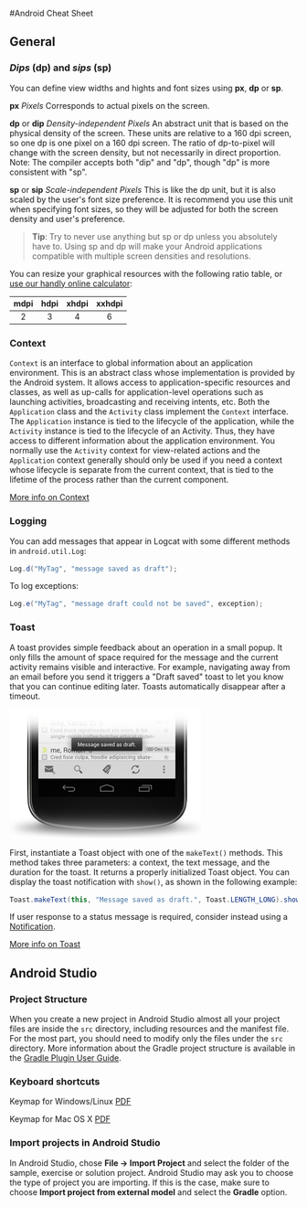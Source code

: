 #Android Cheat Sheet

## General

### _Dips_ (dp) and _sips_ (sp)
You can define view widths and hights and font sizes using **px**, **dp** or **sp**.

**px**
_Pixels_ Corresponds to actual pixels on the screen.

**dp** or **dip**
_Density-independent Pixels_ An abstract unit that is based on the physical density of the screen. These units are relative to a 160 dpi screen, so one dp is one pixel on a 160 dpi screen. The ratio of dp-to-pixel will change with the screen density, but not necessarily in direct proportion. Note: The compiler accepts both "dip" and "dp", though "dp" is more consistent with "sp".

**sp** or **sip**
_Scale-independent Pixels_ This is like the dp unit, but it is also scaled by the user's font size preference. It is recommend you use this unit when specifying font sizes, so they will be adjusted for both the screen density and user's preference.

> **Tip**: Try to never use anything but sp or dp unless you absolutely have to. Using sp and dp will make your Android applications compatible with multiple screen densities and resolutions.

You can resize your graphical resources with the following ratio table, or [use our handly online calculator](https://pixplicity.com/dp-px-converter/):

| mdpi | hdpi | xhdpi | xxhdpi |
| :--: | :--: | :---: | :----: |
| 2    | 3    | 4     | 6      |

### Context
`Context` is an interface to global information about an application environment. This is an abstract class whose implementation is provided by the Android system. It allows access to application-specific resources and classes, as well as up-calls for application-level operations such as launching activities, broadcasting and receiving intents, etc. Both the `Application` class and the `Activity` class implement the `Context` interface. The `Application` instance is tied to the lifecycle of the application, while the `Activity` instance is tied to the lifecycle of an Activity. Thus, they have access to different information about the application environment. You normally use the `Activity` context for view-related actions and the `Application` context generally should only be used if you need a context whose lifecycle is separate from the current context, that is tied to the lifetime of the process rather than the current component.

[More info on Context](http://developer.android.com/reference/android/content/Context.html)

### Logging

You can add messages that appear in Logcat with some different methods in `android.util.Log`:

```java
Log.d("MyTag", "message saved as draft");
```

To log exceptions:

```java
Log.e("MyTag", "message draft could not be saved", exception);
```

### Toast
A toast provides simple feedback about an operation in a small popup. It only fills the amount of space required for the message and the current activity remains visible and interactive. For example, navigating away from an email before you send it triggers a "Draft saved" toast to let you know that you can continue editing later. Toasts automatically disappear after a timeout.

![Toast](img/toast.png)

First, instantiate a Toast object with one of the `makeText()` methods. This method takes three parameters: a context, the text message, and the duration for the toast. It returns a properly initialized Toast object. You can display the toast notification with `show()`, as shown in the following example:

```java
Toast.makeText(this, "Message saved as draft.", Toast.LENGTH_LONG).show();
```

If user response to a status message is required, consider instead using a [Notification]().

[More info on Toast](http://developer.android.com/guide/topics/ui/notifiers/toasts.html)

## Android Studio
### Project Structure
When you create a new project in Android Studio almost all your project files are inside the `src` directory, including resources and the manifest file. For the most part, you should need to modify only the files under the `src` directory. More information about the Gradle project structure is available in the [Gradle Plugin User Guide](http://tools.android.com/tech-docs/new-build-system/user-guide).

### Keyboard shortcuts

Keymap for Windows/Linux [PDF](http://www.jetbrains.com/idea/docs/IntelliJIDEA_ReferenceCard.pdf)

Keymap for Mac OS X [PDF](http://www.jetbrains.com/idea/docs/IntelliJIDEA_ReferenceCard_Mac.pdf)

### Import projects in Android Studio
In Android Studio, chose **File → Import Project** and select the folder of the sample, exercise or solution project.
Android Studio may ask you to choose the type of project you are importing. If this is the case, make sure to choose **Import project from external model** and select the **Gradle** option.
